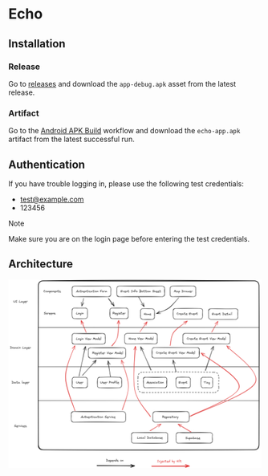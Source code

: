 # Echo

## Installation

### Release

Go to [releases](https://github.com/echo-swent/echo/releases) and download the `app-debug.apk` asset from the latest release.

### Artifact

Go to the [Android APK Build](https://github.com/echo-swent/echo/actions/workflows/android.yml) workflow and download the `echo-app.apk` artifact from the latest successful run.

## Authentication

If you have trouble logging in, please use the following test credentials:

- test@example.com
- 123456

> [!NOTE]
> Make sure you are on the login page before entering the test credentials.

## Architecture

![Architecture](architecture.png)